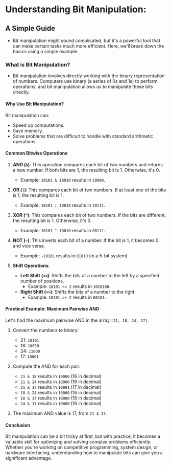 # Understanding Bit Manipulation:

## **A Simple Guide**

- Bit manipulation might sound complicated, but it's a powerful tool that can make certain tasks much more efficient. Here, we'll break down the basics using a simple example.

### What is Bit Manipulation?

- Bit manipulation involves directly working with the binary representation of numbers. Computers use binary (a series of 0s and 1s) to perform operations, and bit manipulation allows us to manipulate these bits directly.

#### Why Use Bit Manipulation?

Bit manipulation can:
- Speed up computations.
- Save memory.
- Solve problems that are difficult to handle with standard arithmetic operations.

#### Common Bitwise Operations

1. **AND (`&`)**: This operation compares each bit of two numbers and returns a new number. If both bits are 1, the resulting bit is 1. Otherwise, it's 0.
   - Example: `10101 & 10010` results in `10000`.

2. **OR (`|`)**: This compares each bit of two numbers. If at least one of the bits is 1, the resulting bit is 1.
   - Example: `10101 | 10010` results in `10111`.

3. **XOR (`^`)**: This compares each bit of two numbers. If the bits are different, the resulting bit is 1. Otherwise, it's 0.
   - Example: `10101 ^ 10010` results in `00111`.

4. **NOT (`~`)**: This inverts each bit of a number. If the bit is 1, it becomes 0, and vice versa.
   - Example: `~10101` results in `01010` (in a 5-bit system).

5. **Shift Operations**: 
   - **Left Shift (`<<`)**: Shifts the bits of a number to the left by a specified number of positions.
     - Example: `10101 << 2` results in `1010100`.
   - **Right Shift (`>>`)**: Shifts the bits of a number to the right.
     - Example: `10101 >> 2` results in `00101`.

#### Practical Example: Maximum Pairwise AND

Let's find the maximum pairwise AND in the array `[21, 18, 24, 17]`.

1. Convert the numbers to binary:
    - 21: `10101`
    - 18: `10010`
    - 24: `11000`
    - 17: `10001`

2. Compute the AND for each pair:
    - `21 & 18` results in `10000` (16 in decimal)
    - `21 & 24` results in `10000` (16 in decimal)
    - `21 & 17` results in `10001` (17 in decimal)
    - `18 & 24` results in `10000` (16 in decimal)
    - `18 & 17` results in `10000` (16 in decimal)
    - `24 & 17` results in `10000` (16 in decimal)

3. The maximum AND value is 17, from `21 & 17`.

#### Conclusion

Bit manipulation can be a bit tricky at first, but with practice, it becomes a valuable skill for optimizing and solving complex problems efficiently. Whether you're working on competitive programming, system design, or hardware interfacing, understanding how to manipulate bits can give you a significant advantage.

